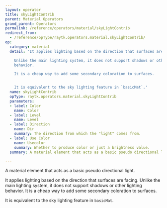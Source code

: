 ```yaml
---
layout: operator
title: skyLightContrib
parent: Material Operators
grand_parent: Operators
permalink: /reference/operators/material/skyLightContrib
redirect_from:
  - /reference/opType/raytk.operators.material.skyLightContrib/
op:
  category: material
  detail: 'It applies lighting based on the direction that surfaces are facing.

    Unlike the main lighting system, it does not support shadows or other lighting
    behavior.

    It is a cheap way to add some secondary coloration to surfaces.


    It is equivalent to the sky lighting feature in `basicMat`.'
  name: skyLightContrib
  opType: raytk.operators.material.skyLightContrib
  parameters:
  - label: Color
    name: Color
  - label: Level
    name: Level
  - label: Direction
    name: Dir
    summary: The direction from which the "light" comes from.
  - label: Use Color
    name: Usecolor
    summary: Whether to produce color or just a brightness value.
  summary: A material element that acts as a basic pseudo directional light.

---
```



A material element that acts as a basic pseudo directional light.

It applies lighting based on the direction that surfaces are facing.
Unlike the main lighting system, it does not support shadows or other lighting behavior.
It is a cheap way to add some secondary coloration to surfaces.

It is equivalent to the sky lighting feature in `basicMat`.